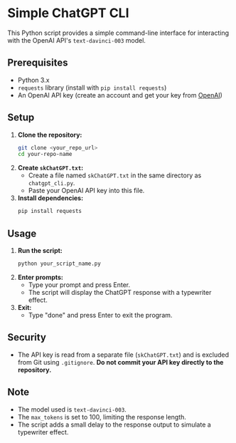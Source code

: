 # Simple ChatGPT CLI

This Python script provides a simple command-line interface for interacting with the OpenAI API's `text-davinci-003` model.

## Prerequisites

* Python 3.x
* `requests` library (install with `pip install requests`)
* An OpenAI API key (create an account and get your key from [OpenAI](https://openai.com/))

## Setup

1.  **Clone the repository:**
    ```bash
    git clone <your_repo_url>
    cd your-repo-name
    ```
2.  **Create `skChatGPT.txt`:**
    * Create a file named `skChatGPT.txt` in the same directory as `chatgpt_cli.py`.
    * Paste your OpenAI API key into this file.
3.  **Install dependencies:**
    ```bash
    pip install requests
    ```

## Usage

1.  **Run the script:**
    ```bash
    python your_script_name.py
    ```
2.  **Enter prompts:**
    * Type your prompt and press Enter.
    * The script will display the ChatGPT response with a typewriter effect.
3.  **Exit:**
    * Type "done" and press Enter to exit the program.

## Security

* The API key is read from a separate file (`skChatGPT.txt`) and is excluded from Git using `.gitignore`. **Do not commit your API key directly to the repository.**

## Note

* The model used is `text-davinci-003`.
* The `max_tokens` is set to 100, limiting the response length.
* The script adds a small delay to the response output to simulate a typewriter effect.
